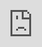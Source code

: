 ```yaml
---
layout: post
title: "네티즌들은 샤이니가 'Marry You' 가사 중 'Replay'의 '누나'와 결혼한다고 믿고 있다."
author: "undefined"
thumbnail: "https://www.allkpop.com/upload/2021/01/content/311406/thumb/1612119986-shinee.jpg"
tags: 
---
```



![image](https://www.allkpop.com/upload/2021/01/content/311406/1612119986-shinee.jpg)

네티즌 형사들은 샤이니의 음반에서 가능한 줄거리를 찾아냈을지도 모른다.

한 인기 커뮤니티 사이트에서 한 네티즌이 `더 벨소리: 샤이니가 돌아왔다`에서 곧 선보일 b 사이드 트랙인 샤이니의 `Marry You`의 가사에 특별한 점이 있음을 발견했다. 팬들에 따르면, 이 노래는 "Replay"의 가사에서 처음 시작된 줄거리를 담고 있다.

`리플레이`에서 한 어린 소년이 나이든 `누나`에 대한 사랑을 고백한다.

"누나는 너무 예뻐요.[...] 당신은 내 인생의 전부예요.[...] 저는 `누아`가 어색해 할까 봐[...] 저는 다가오는 이별 앞에서 다시 재생을 합니다."


<div class="video_wrapper" style="padding-top: 56.25%;">
    <iframe width="100%" height="100%" src="https://www.youtube.com/embed/VTASffPQGhY" frameborder="0" allow="accelerometer; autoplay; clipboard-write; encrypted-media; gyroscope; picture-in-picture" allowfullscreen="" style="position: absolute; top: 0px; left: 0px; width: 100%; height: 100%;"></iframe>
</div>


![image](https://www.allkpop.com/upload/2021/01/content/311359/1612119546.png)

7년 후, 이 이야기는 "Love Sick"에서 계속된다.

"당신은 정말 예뻤어요 [...] 당신은 여전히 내 인생의 전부예요 [...] 당신은 이제 내 여자예요 [...난 당신의 행복한 남자예요]


<div class="video_wrapper" style="padding-top: 56.25%;">
    <iframe width="100%" height="100%" src="https://www.youtube.com/embed/yyPJBE5_8Qs" frameborder="0" allow="accelerometer; autoplay; clipboard-write; encrypted-media; gyroscope; picture-in-picture" allowfullscreen="" style="position: absolute; top: 0px; left: 0px; width: 100%; height: 100%;"></iframe>
</div>


![image](https://www.allkpop.com/upload/2021/01/content/311359/1612119573.png)

그리고 6년 후, "Marry You"에서 남자는 마침내 그녀에게 다음과 같이 프로포즈한다.

"당신은 여전히 나에게 예쁘고, 내 심장이 멎고, 나는 의사가 필요하고, 이것은 불치병인가? 사랑병 [...] 내 인생에서 당신은 여전히 나의 모든 것입니다."


<div class="video_wrapper" style="padding-top: 56.25%;">
    <iframe width="100%" height="100%" src="https://www.youtube.com/embed/GG9hPKwmeYo" frameborder="0" allow="accelerometer; autoplay; clipboard-write; encrypted-media; gyroscope; picture-in-picture" allowfullscreen="" style="position: absolute; top: 0px; left: 0px; width: 100%; height: 100%;"></iframe>
</div>


![image](https://www.allkpop.com/upload/2021/01/content/311401/1612119683-sh.jpg)

이 줄거리에 반응하는 팬들은 다음과 같은 댓글을 남기고 있다.

엄마 나 드디어 태민이랑 결혼했어

"OMG"

"군대 시절 동안 기다렸는데...마지막으로, 우리는 약혼했다.."

"사랑해, 비록 내가 나이로는 그들의 `누나`가 아니지만, 나는 여전히 그들의 `누나`처럼 느껴져."

"저, 제 대답은 "예스"입니다.

가슴이 설렌다.."

"나는 이 결혼에 찬성한다."

여러분도 이 연속성을 알아차렸나요? 이와 관련, 샤이니가 다음 달 말 정규 7집으로 컴백한다.


<div class="video_wrapper" style="padding-top: 56.25%;">
    <iframe id="twitter-widget-0" scrolling="no" frameborder="0" allowtransparency="true" allowfullscreen="true" class="" style="position: static; visibility: visible; width: 550px; height: 489px; display: block; flex-grow: 1;" title="Twitter Tweet" src="https://platform.twitter.com/embed/index.html?creatorScreenName=allkpop&amp;dnt=false&amp;embedId=twitter-widget-0&amp;frame=false&amp;hideCard=false&amp;hideThread=false&amp;id=1355847216179466243&amp;lang=en&amp;origin=https%3A%2F%2Fwww.allkpop.com%2Farticle%2F2021%2F01%2Fnetizens-believe-that-shinee-marries-their-noona-from-replay-in-their-lyrics-for-marry-you&amp;siteScreenName=allkpop&amp;theme=light&amp;widgetsVersion=ed20a2b%3A1601588405575&amp;width=550px" data-tweet-id="1355847216179466243"></iframe>
</div>
